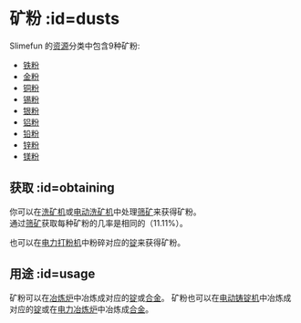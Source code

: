 # 矿粉 :id=dusts

 Slimefun 的[资源](/Resources)分类中包含9种矿粉:

* [铁粉](/Iron-Dust)
* [金粉](/Gold-Dust)
* [铜粉](/Copper-Dust)
* [锡粉](/Tin-Dust)
* [银粉](/Silver-Dust)
* [铝粉](/Aluminum-Dust)
* [铅粉](/Lead-Dust)
* [锌粉](/Zinc-Dust)
* [镁粉](/Magnesium-Dust)

## 获取 :id=obtaining

你可以在[洗矿机](/Ore-Washer)或[电动洗矿机](/Electric-Dust-Washer)中处理[筛矿](/Sifted-Ore)来获得矿粉。  
通过[筛矿](/Sifted-Ore)获取每种矿粉的几率是相同的（11.11%）。

也可以在[电力打粉机](/Electric-Ingot-Pulverizer)中粉碎对应的[锭](/Ingots#Metals)来获得矿粉。

## 用途 :id=usage

矿粉可以在[冶炼炉](/Smeltery)中冶炼成对应的[锭](/Ingots#Metals)或[合金](/Ingots#Alloys)。
矿粉也可以在[电动铸锭机](/Electric-Ingot-Factory)中冶炼成对应的[锭](/Ingots#Metals)或在[电力冶炼炉](/Electric-Smeltery)中冶炼成[合金](/Ingots#Alloys)。
